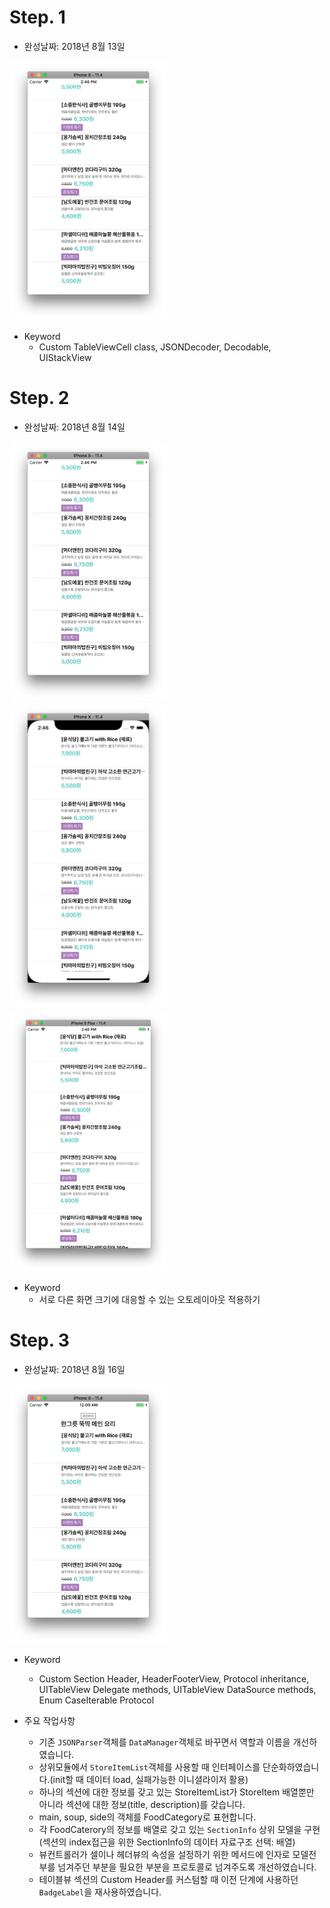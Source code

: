 # Step. 1
- 완성날짜: 2018년 8월 13일

<img src="images/step2_8.png" width="50%">

- Keyword
	- Custom TableViewCell class, JSONDecoder, Decodable, UIStackView

# Step. 2
- 완성날짜: 2018년 8월 14일

<img src="images/step2_8.png" width="50%"> 
<img src="images/step2_x.png" width="50%"> 
<img src="images/step2_plus.png" width="50%"> 

- Keyword
	- 서로 다른 화면 크기에 대응할 수 있는 오토레이아웃 적용하기

# Step. 3
- 완성날짜: 2018년 8월 16일

<img src="images/step3_demo.png" width="50%">

- Keyword
	- Custom Section Header, HeaderFooterView, Protocol inheritance, UITableView Delegate methods, UITableView DataSource methods, Enum CaseIterable Protocol

- 주요 작업사항
	- 기존 `JSONParser`객체를 `DataManager`객체로 바꾸면서 역할과 이름을 개선하였습니다.
	- 상위모듈에서 `StoreItemList`객체를 사용할 때 인터페이스를 단순화하였습니다.(init할 때 데이터 load, 실패가능한 이니셜라이저 활용)
	- 하나의 섹션에 대한 정보를 갖고 있는 StoreItemList가 StoreItem 배열뿐만 아니라 섹션에 대한 정보(title, description)를 갖습니다.
	- main, soup, side의 객체를 FoodCategory로 표현합니다.
	- 각 FoodCaterory의 정보를 배열로 갖고 있는 `SectionInfo` 상위 모델을 구현(섹션의 index접근을 위한 SectionInfo의 데이터 자료구조 선택: 배열)
	- 뷰컨트롤러가 셀이나 헤더뷰의 속성을 설정하기 위한 메서드에 인자로 모델전부를 넘겨주던 부분을 필요한 부분을 프로토콜로 넘겨주도록 개선하였습니다.
	- 테이블뷰 섹션의 Custom Header를 커스텀할 때 이전 단계에 사용하던 `BadgeLabel`을 재사용하였습니다.
	
